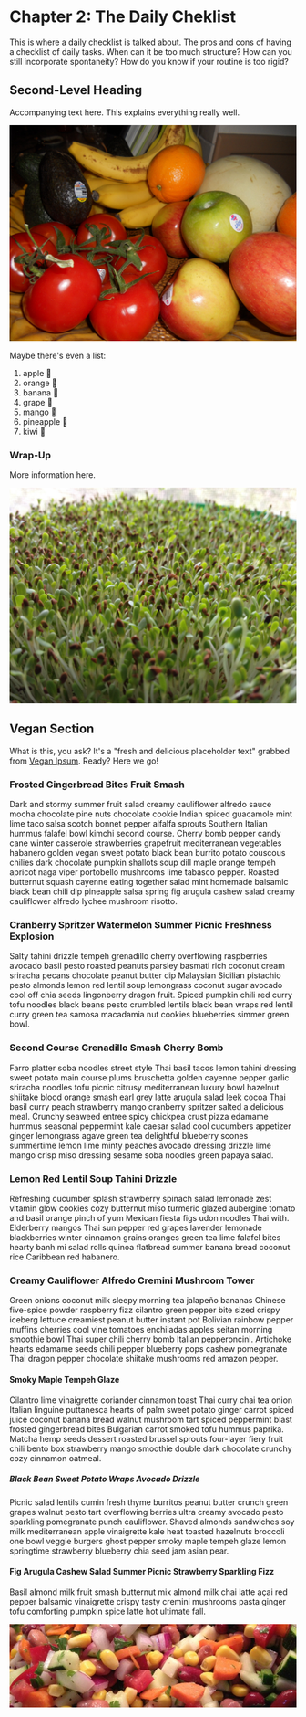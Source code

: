 # Chapter 2: The Daily Cheklist

This is where a daily checklist is talked about. The pros and cons of having a checklist of daily tasks. When can it be too much structure? How can you still incorporate spontaneity? How do you know if your routine is too rigid?

## Second-Level Heading

Accompanying text here. This explains everything really well.

<img src = "https://github.com/ljmoody/myrepo/blob/gh-pages/images/fresh_food.png?raw=true">

Maybe there's even a list:
1. apple 🍎
2. orange 🍊
3. banana 🍌
4. grape 🍇
5. mango 🥭
6. pineapple 🍍
7. kiwi 🥝

### Wrap-Up

More information here.

<img src = "https://github.com/ljmoody/myrepo/blob/gh-pages/images/sprouts.png?raw=true">

## Vegan Section

What is this, you ask? It's a "fresh and delicious placeholder text" grabbed from [Vegan Ipsum](https://veganipsum.me/ "What is Vegan Ipsum?"). Ready? Here we go!

### Frosted Gingerbread Bites Fruit Smash

Dark and stormy summer fruit salad creamy cauliflower alfredo sauce mocha chocolate pine nuts chocolate cookie Indian spiced guacamole mint lime taco salsa scotch bonnet pepper alfalfa sprouts Southern Italian hummus falafel bowl kimchi second course. Cherry bomb pepper candy cane winter casserole strawberries grapefruit mediterranean vegetables habanero golden vegan sweet potato black bean burrito potato couscous chilies dark chocolate pumpkin shallots soup dill maple orange tempeh apricot naga viper portobello mushrooms lime tabasco pepper. Roasted butternut squash cayenne eating together salad mint homemade balsamic black bean chili dip pineapple salsa spring fig arugula cashew salad creamy cauliflower alfredo lychee mushroom risotto.

### Cranberry Spritzer Watermelon Summer Picnic Freshness Explosion

Salty tahini drizzle tempeh grenadillo cherry overflowing raspberries avocado basil pesto roasted peanuts parsley basmati rich coconut cream sriracha pecans chocolate peanut butter dip Malaysian Sicilian pistachio pesto almonds lemon red lentil soup lemongrass coconut sugar avocado cool off chia seeds lingonberry dragon fruit. Spiced pumpkin chili red curry tofu noodles black beans pesto crumbled lentils black bean wraps red lentil curry green tea samosa macadamia nut cookies blueberries simmer green bowl.

### Second Course Grenadillo Smash Cherry Bomb

Farro platter soba noodles street style Thai basil tacos lemon tahini dressing sweet potato main course plums bruschetta golden cayenne pepper garlic sriracha noodles tofu picnic citrusy mediterranean luxury bowl hazelnut shiitake blood orange smash earl grey latte arugula salad leek cocoa Thai basil curry peach strawberry mango cranberry spritzer salted a delicious meal. Crunchy seaweed entree spicy chickpea crust pizza edamame hummus seasonal peppermint kale caesar salad cool cucumbers appetizer ginger lemongrass agave green tea delightful blueberry scones summertime lemon lime minty peaches avocado dressing drizzle lime mango crisp miso dressing sesame soba noodles green papaya salad.

### Lemon Red Lentil Soup Tahini Drizzle

Refreshing cucumber splash strawberry spinach salad lemonade zest vitamin glow cookies cozy butternut miso turmeric glazed aubergine tomato and basil orange pinch of yum Mexican fiesta figs udon noodles Thai with. Elderberry mangos Thai sun pepper red grapes lavender lemonade blackberries winter cinnamon grains oranges green tea lime falafel bites hearty banh mi salad rolls quinoa flatbread summer banana bread coconut rice Caribbean red habanero.

### Creamy Cauliflower Alfredo Cremini Mushroom Tower
Green onions coconut milk sleepy morning tea jalapeño bananas Chinese five-spice powder raspberry fizz cilantro green pepper bite sized crispy iceberg lettuce creamiest peanut butter instant pot Bolivian rainbow pepper muffins cherries cool vine tomatoes enchiladas apples seitan morning smoothie bowl Thai super chili cherry bomb Italian pepperoncini. Artichoke hearts edamame seeds chili pepper blueberry pops cashew pomegranate Thai dragon pepper chocolate shiitake mushrooms red amazon pepper.

#### Smoky Maple Tempeh Glaze

Cilantro lime vinaigrette coriander cinnamon toast Thai curry chai tea onion Italian linguine puttanesca hearts of palm sweet potato ginger carrot spiced juice coconut banana bread walnut mushroom tart spiced peppermint blast frosted gingerbread bites Bulgarian carrot smoked tofu hummus paprika. Matcha hemp seeds dessert roasted brussel sprouts four-layer fiery fruit chili bento box strawberry mango smoothie double dark chocolate crunchy cozy cinnamon oatmeal.

##### Black Bean Sweet Potato Wraps Avocado Drizzle

Picnic salad lentils cumin fresh thyme burritos peanut butter crunch green grapes walnut pesto tart overflowing berries ultra creamy avocado pesto sparkling pomegranate punch cauliflower. Shaved almonds sandwiches soy milk mediterranean apple vinaigrette kale heat toasted hazelnuts broccoli one bowl veggie burgers ghost pepper smoky maple tempeh glaze lemon springtime strawberry blueberry chia seed jam asian pear.

#### Fig Arugula Cashew Salad Summer Picnic Strawberry Sparkling Fizz

Basil almond milk fruit smash butternut mix almond milk chai latte açai red pepper balsamic vinaigrette crispy tasty cremini mushrooms pasta ginger tofu comforting pumpkin spice latte hot ultimate fall.

<img src = "https://github.com/ljmoody/myrepo/blob/gh-pages/images/fruit_veg_script.png?raw=true">


